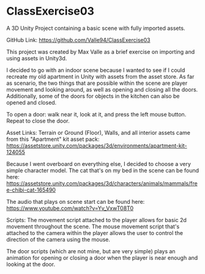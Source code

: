 # ClassExercise03
A 3D Unity Project containing a basic scene with fully imported assets.

GitHub Link: https://github.com/Valle94/ClassExercise03

This project was created by Max Valle as a brief exercise on importing and using assets in Unity3d. 

I decided to go with an indoor scene because I wanted to see if I could recreate my old apartment in Unity with assets from the asset store. As far as scenario, the two things that are possible within the scene are player movement and looking around, as well as opening and closing all the doors. Additionally, some of the doors for objects in the kitchen can also be opened and closed.

To open a door: walk near it, look at it, and press the left mouse button. Repeat to close the door. 

Asset Links:
Terrain or Ground (Floor), Walls, and all interior assets came from this "Apartment" kit asset pack: https://assetstore.unity.com/packages/3d/environments/apartment-kit-124055

Because I went overboard on everything else, I decided to choose a very simple character model. The cat that's on my bed in the scene can be found here: https://assetstore.unity.com/packages/3d/characters/animals/mammals/free-chibi-cat-165490

The audio that plays on scene start can be found here: https://www.youtube.com/watch?v=Yv_VxwT08T0

Scripts:
The movement script attached to the player allows for basic 2d movement throughout the scene. 
The mouse movement script that's attached to the camera within the player allows the user to control the direction of the camera using the mouse. 

The door scripts (which are not mine, but are very simple) plays an animation for opening or closing a door when the player is near enough and looking at the door. 

